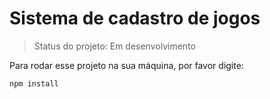 <h1>Sistema de cadastro de jogos</h1>

> Status do projeto: Em desenvolvimento

Para rodar esse projeto na sua máquina, por favor digite: 

```
npm install
```
